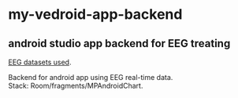 # my-vedroid-app-backend
## android studio app backend for EEG treating
[EEG datasets used](https://physionet.org/content/siena-scalp-eeg/1.0.0/).

Backend for android app using EEG real-time data.  
Stack: Room/fragments/MPAndroidChart.
